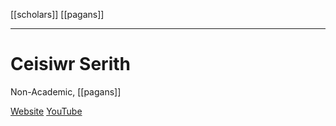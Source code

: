 [[scholars]] [[pagans]]

---

# Ceisiwr Serith
Non-Academic, [[pagans]]

[Website](http://www.ceisiwrserith.com/pier/deities.htm)
[YouTube](https://www.youtube.com/channel/UC3aWzlJEy22Y3N29yn9RDzg)

